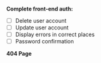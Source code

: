 **Complete front-end auth:**
- [ ] Delete user account
- [ ] Update user account
- [ ] Display errors in correct places
- [ ] Password confirmation

**404 Page**
